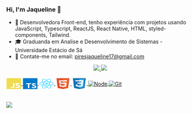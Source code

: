 ### Hi, I'm Jaqueline 👋

- 🔭 Desenvolvedora Front-end, tenho experiência com projetos usando JavaScript, Typescript, ReactJS, React Native, HTML, styled-components, Tailwind.
- :mortar_board: Graduanda em Analise e Desenvolvimento de Sistemas - Universidade Estácio de Sá<br>
- 👯 Contate-me no email: piresjaqueline17@gmail.com


<div align="center" >
  <a href="https://github.com/EnzoNoda">
  <img height="180em" src="https://github-readme-stats.vercel.app/api?username=jaquelinepires&show_icons=true&theme=radical&bg_color=30,0d0d0d,191919&title_color=F1D302&text_color=fff&icon_color=F1D302"/>
  <img height="180em" src="https://github-readme-stats.vercel.app/api/top-langs/?username=jaquelinepires&layout=compact&theme=radical&bg_color=30,0d0d0d,191919&title_color=F1D302&text_color=fff&icon_color=F1D302"/>
</div>
  
<div style="display: inline_block"><br>
  <img align="center" alt="Js" height="30" width="40" src="https://raw.githubusercontent.com/devicons/devicon/master/icons/javascript/javascript-plain.svg">
  <img align="center" alt="Ts" height="30" width="40" src="https://raw.githubusercontent.com/devicons/devicon/master/icons/typescript/typescript-plain.svg">
  <img align="center" alt="React" height="30" width="40" src="https://raw.githubusercontent.com/devicons/devicon/master/icons/react/react-original.svg">
  <img align="center" alt="HTML" height="30" width="40" src="https://raw.githubusercontent.com/devicons/devicon/master/icons/html5/html5-original.svg">
  <img align="center" alt="CSS" height="30" width="40" src="https://raw.githubusercontent.com/devicons/devicon/master/icons/css3/css3-original.svg"> 
  <img align="center" alt="Node" height="30" width="40" src="https://cdn.jsdelivr.net/gh/devicons/devicon/icons/nodejs/nodejs-original.svg" />
  <img align="center" alt="Git" height="30" width="40" src="https://cdn.jsdelivr.net/gh/devicons/devicon/icons/git/git-original.svg" />
</div>
<br>
<br>
<div>
  <a href="https://www.linkedin.com/in/jaqueline-pires" target="_blank"><img src="https://img.shields.io/badge/-LinkedIn-%230077B5?style=for-the-badge&logo=linkedin&logoColor=white" target="_blank"></a>
</div>
